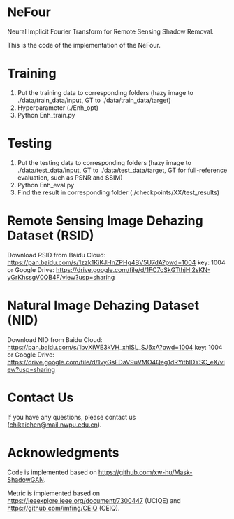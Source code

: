 # NeFour

Neural Implicit Fourier Transform for Remote Sensing Shadow Removal.

This is the code of the implementation of the NeFour.

# Training
1. Put the training data to corresponding folders (hazy image to ./data/train_data/input, GT to ./data/train_data/target)
2. Hyperparameter (./Enh_opt)
3. Python Enh_train.py

# Testing
1. Put the testing data to corresponding folders (hazy image to ./data/test_data/input, GT to ./data/test_data/target, GT for full-reference evaluation, such as PSNR and SSIM)
2. Python Enh_eval.py
3. Find the result in corresponding folder (./checkpoints/XX/test_results)

# Remote Sensing Image Dehazing Dataset (RSID)
Download RSID from Baidu Cloud: https://pan.baidu.com/s/1zzk1KiKJHnZPHg4BV5U7dA?pwd=1004 key: 1004 or Google Drive: https://drive.google.com/file/d/1FC7oSkGTthjHl2sKN-yGrKhssgV0QB4F/view?usp=sharing

# Natural Image Dehazing Dataset (NID)
Download NID from Baidu Cloud: https://pan.baidu.com/s/1bvXiWE3kVH_xhISL_SJ6xA?pwd=1004 key: 1004 or Google Drive: https://drive.google.com/file/d/1vyGsFDaV9uVMO4Qeg1dRYitbIDYSC_eX/view?usp=sharing

# Contact Us
If you have any questions, please contact us (chikaichen@mail.nwpu.edu.cn).

# Acknowledgments
Code is implemented based on https://github.com/xw-hu/Mask-ShadowGAN.

Metric is implemented based on https://ieeexplore.ieee.org/document/7300447 (UCIQE) and https://github.com/imfing/CEIQ (CEIQ).
